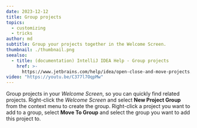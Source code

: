 ```yaml
---
date: 2023-12-12
title: Group projects
topics:
  - customizing
  - tricks
author: md
subtitle: Group your projects together in the Welcome Screen.
thumbnail: ./thumbnail.png
seealso:
  - title: (documentation) IntelliJ IDEA Help - Group projects
    href: >-
      https://www.jetbrains.com/help/idea/open-close-and-move-projects.html#group-projects
video: "https://youtu.be/C377l7OqpMw"
---
```


Group projects in your _Welcome Screen_, so you can quickly find related projects. Right-click the _Welcome Screen_ and select **New Project Group** from the context menu to create the group. Right-click a project you want to add to a group, select **Move To Group** and select the group you want to add this project to.
